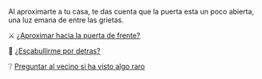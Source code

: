 Al aproximarte a tu casa, te das cuenta que la puerta esta un poco abierta, una luz emana de entre las grietas.

⚔️ [¿Aproximar hacia la puerta de frente?](3.md)

🏰 [¿Escabullirme por detras?](2-2.md)

❔ [Preguntar al vecino si ha visto algo raro](3-1.md)
